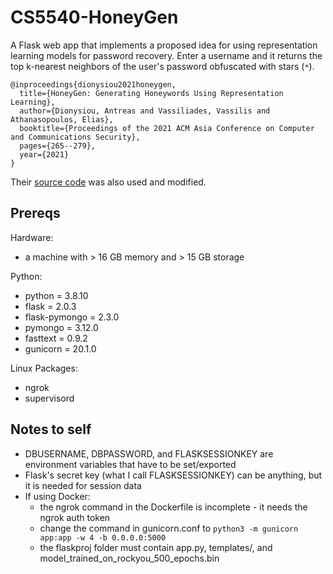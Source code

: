 # CS5540-HoneyGen

A Flask web app that implements a proposed idea for using representation learning models for password recovery. Enter a username and it returns the top k-nearest neighbors of the user's password obfuscated with stars (`*`).

```
@inproceedings{dionysiou2021honeygen,
  title={HoneyGen: Generating Honeywords Using Representation Learning},
  author={Dionysiou, Antreas and Vassiliades, Vassilis and Athanasopoulos, Elias},
  booktitle={Proceedings of the 2021 ACM Asia Conference on Computer and Communications Security},
  pages={265--279},
  year={2021}
}
```

Their [source code](https://bitbucket.org/srecgrp/honeygen-generating-honeywords-using-representation-learning/src/master/) was also used and modified.

## Prereqs
Hardware:
* a machine with > 16 GB memory and > 15 GB storage

Python:
* python = 3.8.10
* flask = 2.0.3
* flask-pymongo = 2.3.0
* pymongo = 3.12.0
* fasttext = 0.9.2
* gunicorn = 20.1.0

Linux Packages:
* ngrok
* supervisord

## Notes to self
* DBUSERNAME, DBPASSWORD, and FLASKSESSIONKEY are environment variables that have to be set/exported
* Flask's secret key (what I call FLASKSESSIONKEY) can be anything, but it is needed for session data
* If using Docker:
  * the ngrok command in the Dockerfile is incomplete - it needs the ngrok auth token
  * change the command in gunicorn.conf to `python3 -m gunicorn app:app -w 4 -b 0.0.0.0:5000`
  * the flaskproj folder must contain app.py, templates/, and model_trained_on_rockyou_500_epochs.bin
